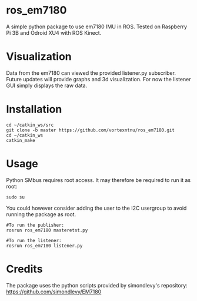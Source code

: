 # ros_em7180

A simple python package to use em7180 IMU in ROS. Tested on Raspberry Pi 3B and Odroid XU4 with ROS Kinect.


# Visualization

Data from the em7180 can viewed the provided listener.py subscriber. Future updates will provide graphs and 3d visualization. For now the listener GUI simply displays the raw data.

# Installation

    cd ~/catkin_ws/src
    git clone -b master https://github.com/vortexntnu/ros_em7180.git
    cd ~/catkin_ws
    catkin_make

# Usage

Python SMbus requires root access. It may therefore be required to run it as root:

    sudo su
You could however consider adding the user to the I2C usergroup to avoid running the package as root.

    #To run the publisher:
    rosrun ros_em7180 masteretst.py
    
    #To run the listener:
    rosrun ros_em7180 listener.py

# Credits
The package uses the python scripts provided by simondlevy's repository: https://github.com/simondlevy/EM7180
